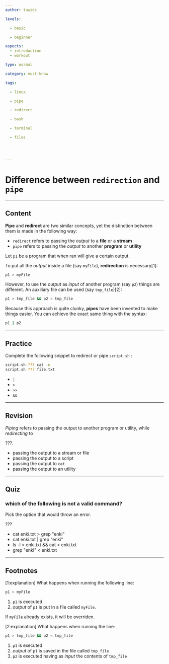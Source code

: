 ```yaml
---
author: tuwidc

levels:

  - basic

  - beginner

aspects:
  - introduction
  - workout

type: normal

category: must-know

tags:

  - linux

  - pipe

  - redirect

  - bash

  - terminal

  - files




---
```


# Difference between `redirection` and `pipe`

---
## Content

**Pipe** and **redirect** are two similar concepts, yet the distinction between them is made in the following way:

- `redirect` refers to passing the *output* to a **file** or a **stream**
- `pipe` refers to passing the *output* to another **program** or **utility**


Let `p1` be a program that when ran will give a certain output.

To put all the *output* inside a file (say `myFile`), **redirection** is necessary[1]:
```bash
p1 > myFile
```
However, to use the *output* as *input* of another program (say `p2`) things are different. An auxiliary file can be used (say `tmp_file`)[2]:
```bash
p1 > tmp_file && p2 < tmp_file
```
Because this approach is quite clunky, **pipes** have been invented to make things easier. You can achieve the exact same thing with the syntax:
```bash
p1 | p2
```

---
## Practice

Complete the following snippet to redirect or pipe `script.sh` :
```bash
script.sh ??? cat -n
script.sh ??? file.txt
```

* `|`
* `>`
* `>>`
* `&&`

---
## Revision

_Piping_ refers to passing the output to another program or utility, while _redirecting_ to

???.


* passing the output to a stream or file
* passing the output to a script
* passing the output to `cat`
* passing the output to an utility

---
## Quiz 
### which of the following is not a valid command?

Pick the option that would throw an error.

 ???

* cat enki.txt > grep "enki"
* cat enki.txt | grep "enki"
* ls -l > enki.txt && cat < enki.txt
* grep "enki" < enki.txt

---
## Footnotes
[1:explanation]
What happens when running the following line:
```bash
p1 > myFile
```
1. `p1` is executed
2. *output* of `p1` is put in a file called `myFile`.

If `myFile` already exists, it will be overriden.

[2:explanation]
What happens when running the line:
```bash
p1 > tmp_file && p2 < tmp_file
```

1. `p1` is executed
2.  *output* of `p1` is saved in the file called `tmp_file`
3.  `p2` is executed having as *input* the contents of `tmp_file`
 
 
